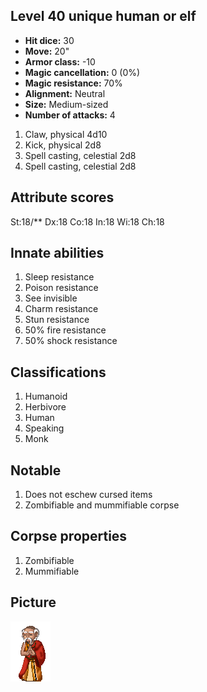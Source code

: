 ## Level 40 unique human or elf
- **Hit dice:** 30
- **Move:** 20"
- **Armor class:** -10
- **Magic cancellation:** 0 (0%)
- **Magic resistance:** 70%
- **Alignment:** Neutral
- **Size:** Medium-sized
- **Number of attacks:** 4
1. Claw, physical 4d10
2. Kick, physical 2d8
3. Spell casting, celestial 2d8
4. Spell casting, celestial 2d8
## Attribute scores
St:18/** Dx:18 Co:18 In:18 Wi:18 Ch:18
## Innate abilities
1. Sleep resistance
2. Poison resistance
3. See invisible
4. Charm resistance
5. Stun resistance
6. 50% fire resistance
7. 50% shock resistance
## Classifications
1. Humanoid
2. Herbivore
3. Human
4. Speaking
5. Monk
## Notable
1. Does not eschew cursed items
2. Zombifiable and mummifiable corpse
## Corpse properties
1. Zombifiable
2. Mummifiable
## Picture
![Grand Master](https://github.com/hyvanmielenpelit/GnollHackTileSet/blob/main/Monsters/grand_master/grand_master.png)

